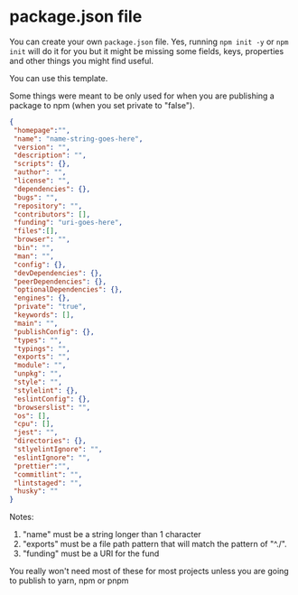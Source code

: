 # package.json file

You can create your own `package.json` file.  Yes, running `npm init -y` or `npm init` will do it for you but it might be missing some fields, keys, properties and other things you might find useful.

You can use this template.

Some things were meant to be only used for when you are publishing a package to npm (when you set private to "false").

```json
{
 "homepage":"",
 "name": "name-string-goes-here",
 "version": "",
 "description": "",
 "scripts": {},
 "author": "",
 "license": "",
 "dependencies": {},
 "bugs": "",
 "repository": "",
 "contributors": [],
 "funding": "uri-goes-here",
 "files":[],
 "browser": "",
 "bin": "",
 "man": "",
 "config": {},
 "devDependencies": {},
 "peerDependencies": {},
 "optionalDependencies": {},
 "engines": {},
 "private": "true",
 "keywords": [],
 "main": "",
 "publishConfig": {},
 "types": "",
 "typings": "",
 "exports": "",
 "module": "",
 "unpkg": "",
 "style": "",
 "stylelint": {},
 "eslintConfig": {},
 "browserslist": "",
 "os": [],
 "cpu": [],
 "jest": "",
 "directories": {},
 "stlyelintIgnore": "",
 "eslintIgnore": "",
 "prettier":"",
 "commitlint": "",
 "lintstaged": "",
 "husky": ""
}
```

Notes:

 1. "name" must be a string longer than 1 character
 2. "exports" must be a file path pattern that will match the pattern of "^\./".
 3. "funding" must be a URI for the fund

You really won't need most of these for most projects unless you are going to publish to yarn, npm or pnpm
